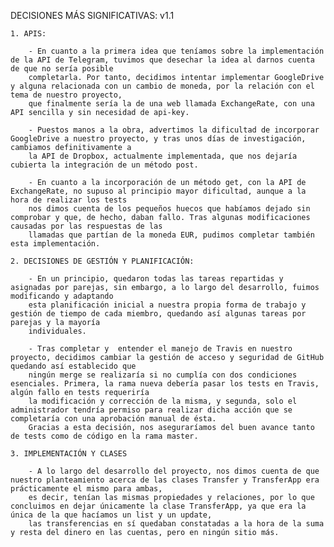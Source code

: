 DECISIONES MÁS SIGNIFICATIVAS: v1.1

	1. APIS:
		
		- En cuanto a la primera idea que teníamos sobre la implementación de la API de Telegram, tuvimos que desechar la idea al darnos cuenta de que no sería posible 
		completarla. Por tanto, decidimos intentar implementar GoogleDrive y alguna relacionada con un cambio de moneda, por la relación con el tema de nuestro proyecto, 
		que finalmente sería la de una web llamada ExchangeRate, con una API sencilla y sin necesidad de api-key.
		
		- Puestos manos a la obra, advertimos la dificultad de incorporar GoogleDrive a nuestro proyecto, y tras unos días de investigación, cambiamos definitivamente a 
		la API de Dropbox, actualmente implementada, que nos dejaría cubierta la integración de un método post.
		
		- En cuanto a la incorporación de un método get, con la API de ExchangeRate, no supuso al principio mayor dificultad, aunque a la hora de realizar los tests 
		nos dimos cuenta de los pequeños huecos que habíamos dejado sin comprobar y que, de hecho, daban fallo. Tras algunas modificaciones causadas por las respuestas de las
		llamadas que partían de la moneda EUR, pudimos completar también esta implementación.
		
	2. DECISIONES DE GESTIÓN Y PLANIFICACIÓN:
		
		- En un principio, quedaron todas las tareas repartidas y asignadas por parejas, sin embargo, a lo largo del desarrollo, fuimos modificando y adaptando 
		esta planificación inicial a nuestra propia forma de trabajo y gestión de tiempo de cada miembro, quedando así algunas tareas por parejas y la mayoría 
		individuales.
		
		- Tras completar y  entender el manejo de Travis en nuestro proyecto, decidimos cambiar la gestión de acceso y seguridad de GitHub quedando así establecido que 
		ningún merge se realizaría si no cumplía con dos condiciones esenciales. Primera, la rama nueva debería pasar los tests en Travis, algún fallo en tests requeriría 
		la modificación y corrección de la misma, y segunda, solo el administrador tendría permiso para realizar dicha acción que se completaría con una aprobación manual de ésta.
		Gracias a esta decisión, nos aseguraríamos del buen avance tanto de tests como de código en la rama master.
		
	3. IMPLEMENTACIÓN Y CLASES
		
		- A lo largo del desarrollo del proyecto, nos dimos cuenta de que nuestro planteamiento acerca de las clases Transfer y TransferApp era prácticamente el mismo para ambas,
		es decir, tenían las mismas propiedades y relaciones, por lo que concluimos en dejar únicamente la clase TransferApp, ya que era la única de la que hacíamos un list y un update,
		las transferencias en sí quedaban constatadas a la hora de la suma y resta del dinero en las cuentas, pero en ningún sitio más.
		